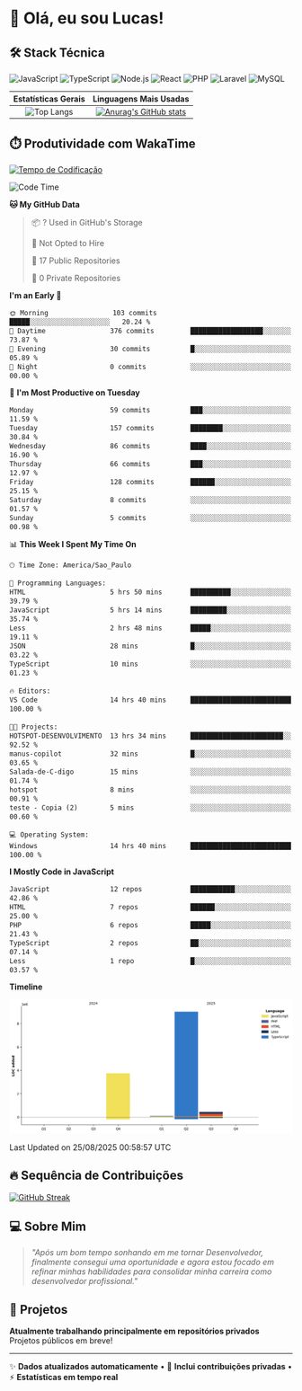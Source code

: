 # 👋 Olá, eu sou Lucas!

## 🛠️ Stack Técnica
![JavaScript](https://img.shields.io/badge/JavaScript-F7DF1E?style=flat&logo=javascript&logoColor=black)
![TypeScript](https://img.shields.io/badge/TypeScript-3178C6?style=flat&logo=typescript&logoColor=white)
![Node.js](https://img.shields.io/badge/Node.js-339933?style=flat&logo=node.js&logoColor=white)
![React](https://img.shields.io/badge/React-61DAFB?style=flat&logo=react&logoColor=black)
![PHP](https://img.shields.io/badge/PHP-777BB4?style=flat&logo=php&logoColor=white)
![Laravel](https://img.shields.io/badge/Laravel-FF2D20?style=flat&logo=laravel&logoColor=white)
![MySQL](https://img.shields.io/badge/MySQL-4479A1?style=flat&logo=mysql&logoColor=white)

| Estatísticas Gerais | Linguagens Mais Usadas |
| :-----------------: | :--------------------: |
| ![Top Langs](https://github-readme-stats-virid-mu-60.vercel.app/api/top-langs/?username=LucasdCandido2&layout=compact&count_private=true&theme=dracula&cont_lang=8) | [![Anurag's GitHub stats](https://github-readme-stats-virid-mu-60.vercel.app/api?username=LucasdCandido2&theme=dracula&count_private=true )](https://github.com/LucasdCandido2/github-readme-stats ) |


## ⏱️ Produtividade com WakaTime
[![Tempo de Codificação](https://wakatime.com/badge/user/64ed18b2-04c6-4329-b87f-8d59c59f5906.svg)](https://wakatime.com/@64ed18b2-04c6-4329-b87f-8d59c59f5906)

<!--START_SECTION:waka-->
![Code Time](http://img.shields.io/badge/Code%20Time-742%20hrs%2011%20mins-blue)

**🐱 My GitHub Data** 

> 📦 ? Used in GitHub's Storage 
 > 
> 🚫 Not Opted to Hire
 > 
> 📜 17 Public Repositories 
 > 
> 🔑 0 Private Repositories 
 > 
**I'm an Early 🐤** 

```text
🌞 Morning                103 commits         █████░░░░░░░░░░░░░░░░░░░░   20.24 % 
🌆 Daytime                376 commits         ██████████████████░░░░░░░   73.87 % 
🌃 Evening                30 commits          █░░░░░░░░░░░░░░░░░░░░░░░░   05.89 % 
🌙 Night                  0 commits           ░░░░░░░░░░░░░░░░░░░░░░░░░   00.00 % 
```
📅 **I'm Most Productive on Tuesday** 

```text
Monday                   59 commits          ███░░░░░░░░░░░░░░░░░░░░░░   11.59 % 
Tuesday                  157 commits         ████████░░░░░░░░░░░░░░░░░   30.84 % 
Wednesday                86 commits          ████░░░░░░░░░░░░░░░░░░░░░   16.90 % 
Thursday                 66 commits          ███░░░░░░░░░░░░░░░░░░░░░░   12.97 % 
Friday                   128 commits         ██████░░░░░░░░░░░░░░░░░░░   25.15 % 
Saturday                 8 commits           ░░░░░░░░░░░░░░░░░░░░░░░░░   01.57 % 
Sunday                   5 commits           ░░░░░░░░░░░░░░░░░░░░░░░░░   00.98 % 
```


📊 **This Week I Spent My Time On** 

```text
🕑︎ Time Zone: America/Sao_Paulo

💬 Programming Languages: 
HTML                     5 hrs 50 mins       ██████████░░░░░░░░░░░░░░░   39.79 % 
JavaScript               5 hrs 14 mins       █████████░░░░░░░░░░░░░░░░   35.74 % 
Less                     2 hrs 48 mins       █████░░░░░░░░░░░░░░░░░░░░   19.11 % 
JSON                     28 mins             █░░░░░░░░░░░░░░░░░░░░░░░░   03.22 % 
TypeScript               10 mins             ░░░░░░░░░░░░░░░░░░░░░░░░░   01.23 % 

🔥 Editors: 
VS Code                  14 hrs 40 mins      █████████████████████████   100.00 % 

🐱‍💻 Projects: 
HOTSPOT-DESENVOLVIMENTO  13 hrs 34 mins      ███████████████████████░░   92.52 % 
manus-copilot            32 mins             █░░░░░░░░░░░░░░░░░░░░░░░░   03.65 % 
Salada-de-C-digo         15 mins             ░░░░░░░░░░░░░░░░░░░░░░░░░   01.74 % 
hotspot                  8 mins              ░░░░░░░░░░░░░░░░░░░░░░░░░   00.91 % 
teste - Copia (2)        5 mins              ░░░░░░░░░░░░░░░░░░░░░░░░░   00.60 % 

💻 Operating System: 
Windows                  14 hrs 40 mins      █████████████████████████   100.00 % 
```

**I Mostly Code in JavaScript** 

```text
JavaScript               12 repos            ███████████░░░░░░░░░░░░░░   42.86 % 
HTML                     7 repos             ██████░░░░░░░░░░░░░░░░░░░   25.00 % 
PHP                      6 repos             █████░░░░░░░░░░░░░░░░░░░░   21.43 % 
TypeScript               2 repos             ██░░░░░░░░░░░░░░░░░░░░░░░   07.14 % 
Less                     1 repo              █░░░░░░░░░░░░░░░░░░░░░░░░   03.57 % 
```



**Timeline**

![Lines of Code chart](https://raw.githubusercontent.com/LucasdCandido2/LucasdCandido2/main/assets/bar_graph.png)


 Last Updated on 25/08/2025 00:58:57 UTC
<!--END_SECTION:waka-->

## 🔥 Sequência de Contribuições
[![GitHub Streak](https://streak-stats.demolab.com/?user=LucasdCandido2&theme=dracula&hide_border=true&locale=pt_BR&date_format=j%2Fn%5B%2FY%5D)](https://git.io/streak-stats)

## 💻 Sobre Mim
> *"Após um bom tempo sonhando em me tornar Desenvolvedor, finalmente consegui uma oportunidade e agora estou focado em refinar minhas habilidades para consolidar minha carreira como desenvolvedor profissional."*

## 📂 Projetos
**Atualmente trabalhando principalmente em repositórios privados**  
Projetos públicos em breve!

---

✨ **Dados atualizados automaticamente** • 🚀 **Inclui contribuições privadas** • ⚡ **Estatísticas em tempo real**
